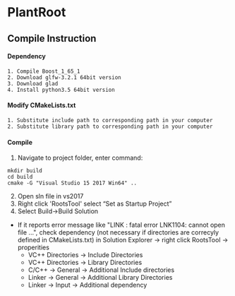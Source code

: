 # PlantRoot

## Compile Instruction ##

#### Dependency ####
	1. Compile Boost_1_65_1
	2. Download glfw-3.2.1 64bit version
	3. Download glad
	4. Install python3.5 64bit version

#### Modify CMakeLists.txt #### 
	1. Substitute include path to corresponding path in your computer
	2. Substitute library path to corresponding path in your computer

#### Compile #### 
1. Navigate to project folder, enter command:
```
mkdir build
cd build
cmake -G "Visual Studio 15 2017 Win64" ..
```

2. Open sln file in vs2017
3. Right click 'RootsTool' select “Set as Startup Project”
4. Select Build->Build Solution
- If it reports error message like "LINK : fatal error LNK1104: cannot open file ...", check dependency (not necessary if directories are correcyly defined in CMakeLists.txt) in Solution Explorer -> right click RootsTool -> properities
  - VC++ Directories -> Include Directories
  - VC++ Directories -> Library Directories
  - C/C++ -> General -> Additional Include directories
  - Linker -> General -> Additional Library Directories
  - Linker -> Input -> Additional dependency


